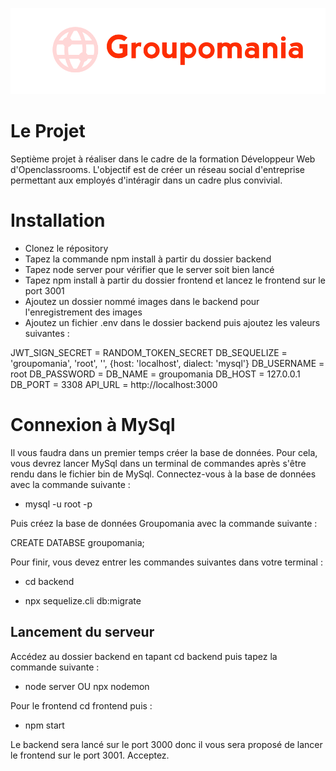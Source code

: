 ![Groupomania](/frontend/src/assets/icon-left-font.png)

# Le Projet
Septième projet à réaliser dans le cadre de la formation Développeur Web d'Openclassrooms. L'objectif est de créer un réseau social d'entreprise permettant aux employés d'intéragir dans un cadre plus convivial.

# Installation 
- Clonez le répository
- Tapez la commande npm install à partir du dossier backend
- Tapez node server pour vérifier que le server soit bien lancé
- Tapez npm install à partir du dossier frontend et lancez le frontend sur le port 3001
- Ajoutez un dossier nommé images dans le backend pour l'enregistrement des images
- Ajoutez un fichier .env dans le dossier backend puis ajoutez les valeurs suivantes : 
  
JWT_SIGN_SECRET = RANDOM_TOKEN_SECRET
DB_SEQUELIZE = 'groupomania', 'root', '', {host: 'localhost', dialect: 'mysql'}
DB_USERNAME = root
DB_PASSWORD =
DB_NAME = groupomania
DB_HOST = 127.0.0.1
DB_PORT = 3308
API_URL = http://localhost:3000

# Connexion à MySql
Il vous faudra dans un premier temps créer la base de données.
Pour cela, vous devrez lancer MySql dans un terminal de commandes après s'être rendu dans le fichier bin de MySql.
Connectez-vous à la base de données avec la commande suivante :

- mysql -u root -p

Puis créez la base de données Groupomania avec la commande suivante :

CREATE DATABSE groupomania;

Pour finir, vous devez entrer les commandes suivantes dans votre terminal : 

- cd backend

- npx sequelize.cli db:migrate

## Lancement du serveur
Accédez au dossier backend en tapant cd backend puis tapez la commande suivante :

- node server OU npx nodemon

Pour le frontend cd frontend puis :

- npm start

Le backend sera lancé sur le port 3000 donc il vous sera proposé de lancer le frontend sur le port 3001. Acceptez.





